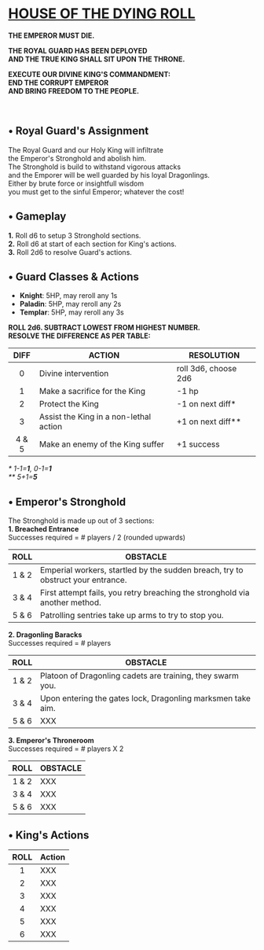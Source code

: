 <!-- <img src="https://raw.githubusercontent.com/roelosaurus/house-of-the-dying-roll/master/cover.jpg" width="425"> -->

# [HOUSE OF THE DYING ROLL](https://raw.githubusercontent.com/roelosaurus/house-of-the-dying-roll/master/cover.jpg)

**THE EMPEROR MUST DIE.**  
  
**THE ROYAL GUARD HAS BEEN DEPLOYED**  
**AND THE TRUE KING SHALL SIT UPON THE THRONE.**  
  
**EXECUTE OUR DIVINE KING'S COMMANDMENT:**  
**END THE CORRUPT EMPEROR**  
**AND BRING FREEDOM TO THE PEOPLE.**  



<br/>



## • Royal Guard's Assignment

The Royal Guard and our Holy King will infiltrate  
the Emperor's Stronghold and abolish him.  
The Stronghold is build to withstand vigorous attacks  
and the Emporer will be well guarded by his loyal Dragonlings.  
Either by brute force or insightfull wisdom  
you must get to the sinful Emperor; whatever the cost!  



## • Gameplay

**1.** Roll d6 to setup 3 Stronghold sections.  
**2.** Roll d6 at start of each section for King's actions.  
**3.** Roll 2d6 to resolve Guard's actions.



## • Guard Classes & Actions

- **Knight**: 5HP, may reroll any 1s  
- **Paladin**: 5HP, may reroll any 2s  
- **Templar**: 5HP, may reroll any 3s  

**ROLL 2d6. SUBTRACT LOWEST FROM HIGHEST NUMBER.**  
**RESOLVE THE DIFFERENCE AS PER TABLE:**
 
DIFF  |                   ACTION               |    RESOLUTION
:---: | -------------------------------------- | --------------------
  0   | Divine intervention                    | roll 3d6, choose 2d6
  1   | Make a sacrifice for the King          | -1 hp
  2   | Protect the King                       | -1 on next diff*
  3   | Assist the King in a non-lethal action | +1 on next diff**
4 & 5 | Make an enemy of the King suffer       | +1 success

*&ast; 1-1=**1**, 0-1=**1***  
*&ast;&ast; 5+1=**5***

<!-- https://anydice.com/program/2bd5 -->



## • Emperor's Stronghold
 
The Stronghold is made up out of 3 sections:  
**1. Breached Entrance**  
Successes required = # players / 2 (rounded upwards)

ROLL  | OBSTACLE
:---: | --------
1 & 2 | Emperial workers, startled by the sudden breach, try to obstruct your entrance.
3 & 4 | First attempt fails, you retry breaching the stronghold via another method.
5 & 6 | Patrolling sentries take up arms to try to stop you.

**2. Dragonling Baracks**  
Successes required = # players

ROLL  | OBSTACLE
:---: | --------
1 & 2 | Platoon of Dragonling cadets are training, they swarm you.
3 & 4 | Upon entering the gates lock, Dragonling marksmen take aim.
5 & 6 | XXX

**3. Emperor's Throneroom**  
Successes required = # players X 2

ROLL  | OBSTACLE
:---: | --------
1 & 2 | XXX
3 & 4 | XXX
5 & 6 | XXX



## • King's Actions

ROLL  | Action
:---: | --------
  1   | XXX
  2   | XXX
  3   | XXX
  4   | XXX
  5   | XXX
  6   | XXX
